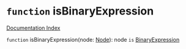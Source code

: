 # `function` isBinaryExpression

[Documentation Index](../README.md)

`function` isBinaryExpression(node: [Node](../interface.Node/README.md)): node `is` [BinaryExpression](../interface.BinaryExpression/README.md)